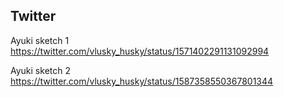 
## Twitter
Ayuki sketch 1
https://twitter.com/vlusky_husky/status/1571402291131092994

Ayuki sketch 2
https://twitter.com/vlusky_husky/status/1587358550367801344
